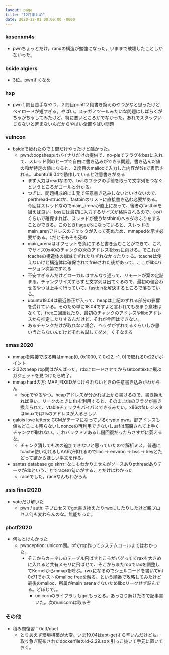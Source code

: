 ```yaml
---
layout: page
title: "12月まとめ"
date: 2020-12-01 00:00:00 -0000
---
```

### kosenxm4s
- pwnちょっとだけ。randの構造が勉強になった。いままで破壊したことしかなかった。

### bside algiers
- 3位。pwnすくなめ

### hxp
- pwn１問目苦手なやつ、２問目printf２段書き換えのやつかなと思ったけどペイロードが短すぎる。やばい。ステガノツールみたいな問題はしばらくがちゃがちゃしてみたけど、特に悪いところがでなかった。あれでスタックいじらないと進まないんだからやばい全部やばい問題

### vulncon
- bsideで疲れたので１問だけやったけど酷かった。
    - pwnのoopsheapはバイナリだけの提供で、no-pieでフラグをbssに入れて、スレッド側のヒープで自由に書き込みができる問題。書き込んだ値の和が特定の値になると、２度目のmallocで入力した内容が%sで表示される。ubuntu18.04で動作していると注意書きがある  
        - まず入力はreadなので、bssのフラグの手前を取って文字列をつなぐというところがゴールと分かる。
        - つぎに、問題構成的に１発で任意書き込みしないといけないので、perthread-structか、fastbinのリストに直接書き込む必要がある。今回はスレッドなのでmain_arenaが直上にあって、後者のfastbinを狙えば良い。bssには最初に入力するサイズが格納されるので、`0x47`くらいで確保すれば、スレッドが使うfastbinのヘッダのふりをすることができる。このときflagsが`5`になっていると、スレッドのmain_arenアドレスのチェックが入って死ぬため、mmapedを示す必要がある。`1`だとそもそも死ぬ
        - main_arenaはオフセットを負にすると書き込むことができて、これでサイズ0x40のチャンクの次のアドレスをbssに向ける。でこれがtcacheの構造体の加減でずれたりずれなかったりする。tcacheは使えないけど構造体は確保されてfreeされた後があって、ここがlibcバージョン次第でずれる
        - 不安すぎるんだけどローカルはすんなり通って、リモートが案の定詰まる。チャンクサイズずらすと文字列は出てくるので、最初の値合わせるやつは上手く行っていて、fastbinを解決するところで落ちている。
        - ubuntu18.04は最近修正が入って、heapは上記のずれる部分の影響を受けている。そのため単に18.04ですよと言われてもあまり意味はなくて、free二回重ねたり、最初のチャンクのアドレスやlibcアドレスから推定したりするんだけど、それが今回はできない。
        - あるチャンクだけが取れない場合、ヘッダがずれてるくらいしか思い当たらないんだけどそれも試してダメ。くそなえる

### xmas 2020
- mmapを隣接で取る時はmmap(0, 0x1000, 7, 0x22, -1, 0)で取れる0x22がポイント
- 2.32のheap rop問はがんばった。rdxにロードさせてからsetcontextに飛ぶガジェットを見つけたら終了。
- mmap hardの方: MAP_FIXEDがつけられないときの任意書き込みがわからん
    - fsopでやるやつ。heapアドレスが分かれば上から書けるので、書き換えれば良い。リークのときにtlsを利用すると、そのままtlsのフラグが書き換えられて、vtableチェックもバイパスできるみたい。x86のfsレジスタはlinuxではtlsのアドレスが入るらしい
- galois love letters: GCMがテーマになっているcrypto pwn。鍵アドレスも値もどこにも残らないしnonceの再利用できないしuafは邪魔されて上手くチャンクが取れない。これバックドアあるし鍵回復だったらさすがに萎えるな。
    - チャンク消しても次の追加できないと思っていたので解析ミス。普通にtcache使い切れるしAARが作れるのでlibc -> environ -> bss -> keyとたどって鍵からほしい平文を作る。
- santas database go skrrr: なにもわかりませんがソースありpthreadありテーマがdbということでraceの匂いがすることだけはわかった
    - raceでした。raceなんもわからん

### asis final2020
- voteだけ解いた
    - pwn / auth: 子プロセスでgot書き換えたりrwxにしたりしたけど親プロセス何も変わらんのな。無能だった。
    
### pbctf2020
- 何もとけんかった
    - pwnception: unicorn問。bfでrop作ってシステムコールまではわかった。
        - そこからカーネルのテーブル飛ばすところがバグっててraxを大きめに入れると共有メモリに飛ばせて、そこからまたropでraxを調整してKernelからmmapを呼ぶ。rwxになるのでシェルコードを書いてint 0x71でホストのmalloc freeを触る。という順番で攻略してみたけど最後のmalloc、所属がmain_arenaでないためlibcリークせず詰んでる。どぼじで。。
            - unicornのライブラリもgotもっとる。あっさり解けたので記事書いた。次のunicornは取るぞ
### その他
- 積み問復習：0ctf/duet
    - とりあえず環境構築が大変。いま19.04はapt-getすら辛いんだけども。取り急ぎ配布されたdockerfileのld-2.29.soを引っこ抜いて手元に置いておく。